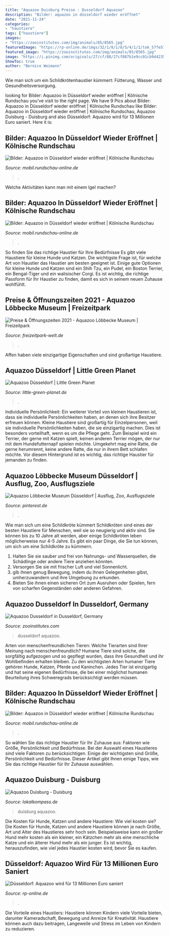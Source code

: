 ```yaml
---
title: "Aquazoo Duisburg Preise : Dusseldorf Aquazoo"
description: "Bilder: aquazoo in düsseldorf wieder eröffnet"
date: "2021-11-24"
categories:
- "haustiere"
tags: ["haustiere"]
images:
- "https://zooinstitutes.com/img/animals/85/8565.jpg"
featuredImage: "https://rp-online.de/imgs/32/1/8/1/8/5/4/1/1/tok_57fe57a53c4e3bdc8ea49e1e8f094bf9/w940_h528_x470_y264_fa1e4f79130b6455.jpg"
featured_image: "https://zooinstitutes.com/img/animals/85/8565.jpg"
image: "https://i.pinimg.com/originals/27/cf/88/27cf887b1e9cc01cb9d423545f63c7ae.png"
ShowToc: true
author: "Bernice Weimann"
---
```



Wie man sich um ein Schildkrötenhaustier kümmert: Fütterung, Wasser und Gesundheitsversorgung.

	

		
looking for Bilder: Aquazoo in Düsseldorf wieder eröffnet | Kölnische Rundschau you've visit to the right page. We have 9 Pics about Bilder: Aquazoo in Düsseldorf wieder eröffnet | Kölnische Rundschau like Bilder: Aquazoo in Düsseldorf wieder eröffnet | Kölnische Rundschau, Aquazoo Duisburg - Duisburg and also Düsseldorf: Aquazoo wird für 13 Millionen Euro saniert. Here it is:
		
    
## Bilder: Aquazoo In Düsseldorf Wieder Eröffnet | Kölnische Rundschau

<img loading=lazy src="https://mobil.rundschau-online.de/image/28452340/max/600/450/3afaf9c40c3776296ecc669154108618/jB/aquazoo-duesseldorf--2-.jpg" onerror="this.onerror=null;this.src='https://tse2.mm.bing.net/th?id=OIP.FUhlD6bVWqyhGws6ZK04mQHaE8&amp;pid=15.1';" alt="Bilder: Aquazoo in Düsseldorf wieder eröffnet | Kölnische Rundschau">

_Source: mobil.rundschau-online.de_

>. 

	

Welche Aktivitäten kann man mit einem Igel machen?

    
## Bilder: Aquazoo In Düsseldorf Wieder Eröffnet | Kölnische Rundschau

<img loading=lazy src="https://mobil.rundschau-online.de/image/28452336/max/600/450/6c31df1b98a79ae5140b2162d8e0e49e/VI/aquazoo-duesseldorf.jpg" onerror="this.onerror=null;this.src='https://tse2.mm.bing.net/th?id=OIP.LKevO6R6HdbUoHEgTyE8yAHaE8&amp;pid=15.1';" alt="Bilder: Aquazoo in Düsseldorf wieder eröffnet | Kölnische Rundschau">

_Source: mobil.rundschau-online.de_

>. 

	

So finden Sie das richtige Haustier für Ihre Bedürfnisse
Es gibt viele Haustiere für kleine Hunde und Katzen. Die wichtigste Frage ist, für welche Art von Haustier das Haustier am besten geeignet ist. Einige gute Optionen für kleine Hunde und Katzen sind ein Shih Tzu, ein Pudel, ein Boston Terrier, ein Bengal-Tiger und ein walisischer Corgi. Es ist wichtig, die richtige Passform für Ihr Haustier zu finden, damit es sich in seinem neuen Zuhause wohlfühlt.

    
## Preise &amp; Öffnungszeiten 2021 - Aquazoo Löbbecke Museum | Freizeitpark

<img loading=lazy src="https://www.freizeitpark-welt.de/zoo/aquazoo_duesseldorf/fotos/logo.png" onerror="this.onerror=null;this.src='https://tse4.mm.bing.net/th?id=OIP.OyuNbmNHRvdvrpYRn53QHQHaDt&amp;pid=15.1';" alt="Preise &amp; Öffnungszeiten 2021 - Aquazoo Löbbecke Museum | Freizeitpark">

_Source: freizeitpark-welt.de_

>. 

	

Affen haben viele einzigartige Eigenschaften und sind großartige Haustiere.

    
## Aquazoo Düsseldorf | Little Green Planet

<img loading=lazy src="https://www.little-green-planet.de/wp-content/uploads/2011/07/aquazoo1.jpg" onerror="this.onerror=null;this.src='https://tse1.mm.bing.net/th?id=OIP.5mhci9RDRc7a7H-M3BM0ZgHaFj&amp;pid=15.1';" alt="Aquazoo Düsseldorf | Little Green Planet">

_Source: little-green-planet.de_

>. 

	

Individuelle Persönlichkeit: Ein weiterer Vorteil von kleinen Haustieren ist, dass sie individuelle Persönlichkeiten haben, an denen sich ihre Besitzer erfreuen können.
Kleine Haustiere sind großartig für Einzelpersonen, weil sie individuelle Persönlichkeiten haben, die sie einzigartig machen. Dies ist besonders vorteilhaft, wenn es um die Pflege geht. Zum Beispiel wird ein Terrier, der gerne mit Katzen spielt, keinen anderen Terrier mögen, der nur mit dem Hundefutternapf spielen möchte. Umgekehrt mag eine Ratte, die gerne herumrennt, keine andere Ratte, die nur in ihrem Bett schlafen möchte. Vor diesem Hintergrund ist es wichtig, das richtige Haustier für jemanden zu finden.

    
## Aquazoo Löbbecke Museum Düsseldorf | Ausflug, Zoo, Ausflugsziele

<img loading=lazy src="https://i.pinimg.com/originals/27/cf/88/27cf887b1e9cc01cb9d423545f63c7ae.png" onerror="this.onerror=null;this.src='https://tse2.mm.bing.net/th?id=OIP.FHKTAJAwLWFbjxk-EGzaUgHaLG&amp;pid=15.1';" alt="Aquazoo Löbbecke Museum Düsseldorf | Ausflug, Zoo, Ausflugsziele">

_Source: pinterest.de_

>. 

	

Wie man sich um eine Schildkröte kümmert
Schildkröten sind eines der besten Haustiere für Menschen, weil sie so neugierig und aktiv sind. Sie können bis zu 10 Jahre alt werden, aber einige Schildkröten leben möglicherweise nur 4-5 Jahre. Es gibt ein paar Dinge, die Sie tun können, um sich um eine Schildkröte zu kümmern.
1) Halten Sie sie sauber und frei von Nahrungs- und Wasserquellen, die Schädlinge oder andere Tiere anziehen könnten.
2) Versorgen Sie sie mit frischer Luft und viel Sonnenlicht.
3) gib ihnen genug Bewegung, indem du ihnen Gelegenheiten gibst, umherzuwandern und ihre Umgebung zu erkunden.
4) Bieten Sie ihnen einen sicheren Ort zum Ausruhen oder Spielen, fern von scharfen Gegenständen oder anderen Gefahren.

    
## Aquazoo Dusseldorf In Dusseldorf, Germany

<img loading=lazy src="https://zooinstitutes.com/img/animals/85/8565.jpg" onerror="this.onerror=null;this.src='https://tse2.mm.bing.net/th?id=OIP.MTmORnw0PM88nVY7NQn-CQHaFj&amp;pid=15.1';" alt="Aquazoo Dusseldorf in Dusseldorf, Germany">

_Source: zooinstitutes.com_

>dusseldorf aquazoo. 

	

Arten von menschenfreundlichen Tieren: Welche Tierarten sind Ihrer Meinung nach menschenfreundlich?
Humane Tiere sind solche, die sorgfältig aufgezogen und so gepflegt wurden, dass ihre Gesundheit und ihr Wohlbefinden erhalten bleiben. Zu den wichtigsten Arten humaner Tiere gehören Hunde, Katzen, Pferde und Kaninchen. Jedes Tier ist einzigartig und hat seine eigenen Bedürfnisse, die bei einer möglichst humanen Beurteilung ihres Schweregrads berücksichtigt werden müssen.

    
## Bilder: Aquazoo In Düsseldorf Wieder Eröffnet | Kölnische Rundschau

<img loading=lazy src="https://mobil.rundschau-online.de/image/28452344/max/600/450/b0a73b1abec8c31ac153c391159020df/Su/aquazoo-duesseldorf--3-.jpg" onerror="this.onerror=null;this.src='https://tse1.mm.bing.net/th?id=OIP.x6IQ4CkdqE6Wt8XU_Lga6wEyDM&amp;pid=15.1';" alt="Bilder: Aquazoo in Düsseldorf wieder eröffnet | Kölnische Rundschau">

_Source: mobil.rundschau-online.de_

>. 

	

So wählen Sie das richtige Haustier für Ihr Zuhause aus: Faktoren wie Größe, Persönlichkeit und Bedürfnisse.
Bei der Auswahl eines Haustieres sind viele Faktoren zu berücksichtigen. Einige der wichtigsten sind Größe, Persönlichkeit und Bedürfnisse. Dieser Artikel gibt Ihnen einige Tipps, wie Sie das richtige Haustier für Ihr Zuhause auswählen.

    
## Aquazoo Duisburg - Duisburg

<img loading=lazy src="https://media04.lokalkompass.de/article/2017/09/23/1/910071_L.jpg?1555610349" onerror="this.onerror=null;this.src='https://tse3.mm.bing.net/th?id=OIP._8oxLFOwPyMvTeAVZ8_BtAHaFj&amp;pid=15.1';" alt="Aquazoo Duisburg - Duisburg">

_Source: lokalkompass.de_

>duisburg aquazoo. 

	

Die Kosten für Hunde, Katzen und andere Haustiere: Wie viel kosten sie?
Die Kosten für Hunde, Katzen und andere Haustiere können je nach Größe, Art und Alter des Haustieres sehr hoch sein. Beispielsweise kann ein großer Hund mehr kosten als ein kleiner, ein Kätzchen mehr als eine menschliche Katze und ein älterer Hund mehr als ein junger. Es ist wichtig, herauszufinden, wie viel jedes Haustier kosten wird, bevor Sie es kaufen.

    
## Düsseldorf: Aquazoo Wird Für 13 Millionen Euro Saniert

<img loading=lazy src="https://rp-online.de/imgs/32/1/8/1/8/5/4/1/1/tok_57fe57a53c4e3bdc8ea49e1e8f094bf9/w940_h528_x470_y264_fa1e4f79130b6455.jpg" onerror="this.onerror=null;this.src='https://tse1.mm.bing.net/th?id=OIP.LzrZ90TIK8LyehgiBbqM2gHaEK&amp;pid=15.1';" alt="Düsseldorf: Aquazoo wird für 13 Millionen Euro saniert">

_Source: rp-online.de_

>. 

	

Die Vorteile eines Haustiers:
Haustiere können Kindern viele Vorteile bieten, darunter Kameradschaft, Bewegung und Anreize für Kreativität. Haustiere können auch dazu beitragen, Langeweile und Stress im Leben von Kindern zu reduzieren.

